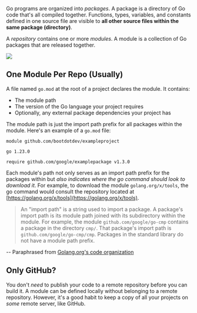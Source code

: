 Go programs are organized into _packages_. A package is a directory of Go code that's all compiled together. Functions, types, variables, and constants defined in one source file are visible to **all other source files within the same package (directory)**.

A _repository_ contains one or more _modules_. A module is a collection of Go packages that are released together.

![](https://storage.googleapis.com/qvault-webapp-dynamic-assets/course_assets/IyRpjCm-1280x544.png)

## One Module Per Repo (Usually)

A file named `go.mod` at the root of a project declares the module. It contains:

- The module path
- The version of the Go language your project requires
- Optionally, any external package dependencies your project has

The module path is just the import path prefix for all packages within the module. Here's an example of a `go.mod` file:

```
module github.com/bootdotdev/exampleproject

go 1.23.0

require github.com/google/examplepackage v1.3.0
```

Each module's path not only serves as an import path prefix for the packages within but _also indicates where the go command should look to download it_. For example, to download the module `golang.org/x/tools`, the go command would consult the repository located at [https://golang.org/x/tools](https://golang.org/x/tools).

> An "import path" is a string used to import a package. A package's import path is its module path joined with its subdirectory within the module. For example, the module `github.com/google/go-cmp` contains a package in the directory `cmp/`. That package's import path is `github.com/google/go-cmp/cmp`. Packages in the standard library do not have a module path prefix.

-- Paraphrased from [Golang.org's code organization](https://golang.org/doc/code#Organization)

## Only GitHub?

You don't _need_ to publish your code to a remote repository before you can build it. A module can be defined locally without belonging to a remote repository. However, it's a good habit to keep a copy of all your projects on _some_ remote server, like GitHub.